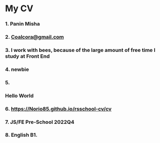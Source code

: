 # My CV #

### 1. Panin Misha
### 2. Coalcora@gmail.com
### 3. I work with bees, because of the large amount of free time I study at Front End
### 4. newbie
### 5. <h3>Hello World</h3>
### 6. https://Norio85.github.io/rsschool-cv/cv
### 7. JS/FE Pre-School 2022Q4
### 8. English B1.